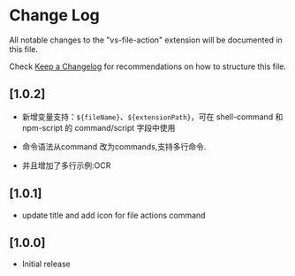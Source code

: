 # Change Log

All notable changes to the "vs-file-action" extension will be documented in this file.

Check [Keep a Changelog](http://keepachangelog.com/) for recommendations on how to structure this file.

## [1.0.2]

- 新增变量支持：`${fileName}`、`${extensionPath}`，可在 shell-command 和 npm-script 的 command/script 字段中使用

- 命令语法从command 改为commands,支持多行命令.

- 并且增加了多行示例:OCR

## [1.0.1]

- update title and add icon for file actions command

## [1.0.0]

- Initial release